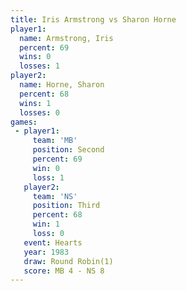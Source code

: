 ```yaml
---
title: Iris Armstrong vs Sharon Horne
player1:               
  name: Armstrong, Iris
  percent: 69          
  wins: 0              
  losses: 1            
player2:               
  name: Horne, Sharon  
  percent: 68          
  wins: 1              
  losses: 0            
games:
 - player1:          
     team: 'MB'      
     position: Second
     percent: 69     
     win: 0          
     loss: 1         
   player2:         
     team: 'NS'     
     position: Third
     percent: 68    
     win: 1         
     loss: 0        
   event: Hearts       
   year: 1983          
   draw: Round Robin(1)
   score: MB 4 - NS 8  
---
```

